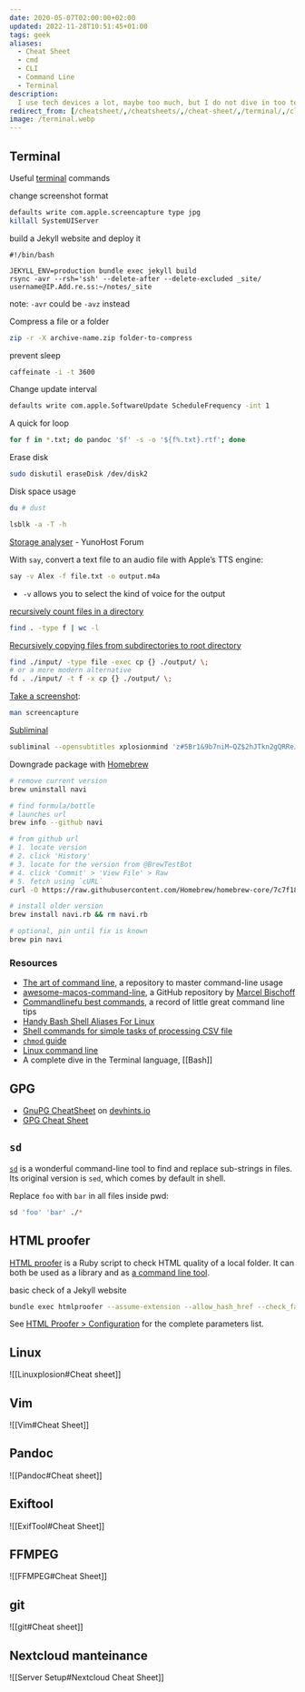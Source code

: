 ```yaml
---
date: 2020-05-07T02:00:00+02:00
updated: 2022-11-28T10:51:45+01:00
tags: geek
aliases:
  - Cheat Sheet
  - cmd
  - CLI
  - Command Line
  - Terminal
description:
  I use tech devices a lot, maybe too much, but I do not dive in too technically. The few times I have to get things done with more technical tools, I need some reference.
redirect_from: [/cheatsheet/,/cheatsheets/,/cheat-sheet/,/terminal/,/cli/]
image: /terminal.webp
---
```

## Terminal

Useful [terminal](https://en.wikipedia.org/wiki/Terminal 'Terminal on Wikipedia') commands

change screenshot format
```bash
defaults write com.apple.screencapture type jpg
killall SystemUIServer
```

build a Jekyll website and deploy it
```shell
#!/bin/bash

JEKYLL_ENV=production bundle exec jekyll build
rsync -avr --rsh='ssh' --delete-after --delete-excluded _site/ username@IP.Add.re.ss:~/notes/_site
```

note: `-avr` could be `-avz` instead

Compress a file or a folder
```bash
zip -r -X archive-name.zip folder-to-compress
```

prevent sleep
```bash
caffeinate -i -t 3600
```

Change update interval
```bash
defaults write com.apple.SoftwareUpdate ScheduleFrequency -int 1
```

A quick for loop
```bash
for f in *.txt; do pandoc '$f' -s -o '${f%.txt}.rtf'; done
```

Erase disk
```bash
sudo diskutil eraseDisk /dev/disk2 
```

Disk space usage
```bash
du # dust
```

```bash
lsblk -a -T -h
```

[Storage analyser](https://forum.yunohost.org/t/storage-analyser-analyse-du-stockage 'Storage analyser - YunoHost Forum') - YunoHost Forum

With `say`, convert a text file to an audio file with Apple’s TTS engine:
```bash
say -v Alex -f file.txt -o output.m4a
```

- `-v` allows you to select the kind of voice for the output

[recursively count files in a directory](https://stackoverflow.com/a/9157162 'Recursively counting files in a Linux directory')
```bash
find . -type f | wc -l
```

[Recursively copying files from subdirectories to root directory](https://superuser.com/questions/1372906/how-to-get-files-out-of-all-subfolders-and-move-them-up-to-the-first-folder 'How to get files out of all subfolders and move them up to the first folder - Super User')
```bash
find ./input/ -type file -exec cp {} ./output/ \;
# or a more modern alternative
fd . ./input/ -t f -x cp {} ./output/ \;
```

[Take a screenshot](https://take-a-screenshot.org 'ᐅ How to take a screenshot'):
```bash
man screencapture
```

[Subliminal](https://subliminal.readthedocs.io/en/latest/user/cli.html 'Subliminal documentation')
```bash
subliminal --opensubtitles xplosionmind 'z#5Br1&9b7niM~QZ$2hJTkn2gQRReJWy4i8zwuF6Pc1wXA#fVIcykUjb' download -l en La.Casa.de.Papel.S05E10.1080p.WEB-DL.DUAL.5.1.mkv
```

Downgrade package with [Homebrew](https://brew.sh 'Homebrew')
```bash
# remove current version
brew uninstall navi

# find formula/bottle
# launches url
brew info --github navi

# from github url
# 1. locate version 
# 2. click 'History'
# 3. locate for the version from @BrewTestBot
# 4. click 'Commit' > 'View File' > Raw
# 5. fetch using `cURL`
curl -O https://raw.githubusercontent.com/Homebrew/homebrew-core/7c7f18795fac61747fe383d7c22ec183d5283362/Formula/navi.rb

# install older version
brew install navi.rb && rm navi.rb

# optional, pin until fix is known
brew pin navi
```

### Resources

- [The art of command line](https://github.com/jlevy/the-art-of-command-line 'the-art-of-command-line on GitHub'), a repository to master command-line usage
- [awesome-macos-command-line](https://github.com/herrbischoff/awesome-macos-command-line), a GitHub repository by [Marcel Bischoff](https://herrbischoff.com/)
- [Commandlinefu best commands](https://www.commandlinefu.com/commands/browse/sort-by-votes 'Commandlinefu best commands'), a record of little great command line tips
- [Handy Bash Shell Aliases For Linux](https://www.cyberciti.biz/tips/bash-aliases-mac-centos-linux-unix.html '30 Handy Bash Shell Aliases For Linux')
- [Shell commands for simple tasks of processing CSV file](https://dev.to/0xbf/shell-commands-for-simple-tasks-of-processing-csv-files-linux-tips-48ea 'Shell commands for simple tasks of processing CSV file')
- [`chmod` guide](https://chmodcommand.com 'Chmodcommand')
- [Linux command line](https://github.com/learnbyexample/Linux_command_line 'linux-command-line on GitHub')
- A complete dive in the Terminal language, [[Bash]]

## GPG

- [GnuPG CheatSheet](https://devhints.io/gnupg 'GnuPG Cheat Sheet') on [devhints.io](https://devhints.io/ 'devhints')
- [GPG Cheat Sheet](http://irtfweb.ifa.hawaii.edu/~lockhart/gpg/ 'GPG Cheat Sheet')

## `sd`

[`sd`](https://github.com/chmln/sd 'sd source code') is a wonderful command-line tool to find and replace sub-strings in files. Its original version is `sed`, which comes by default in shell.

Replace `foo` with `bar` in all files inside pwd:
```bash
sd 'foo' 'bar' ./*
```

## HTML proofer

[HTML proofer](https://github.com/gjtorikian/html-proofer 'HTML proofer GitHub repository') is a Ruby script to check HTML quality of a local folder. It can both be used as a library and as [a command line tool](https://github.com/gjtorikian/html-proofer#using-on-the-command-line 'Using HTML Proofer in the command line').

basic check of a Jekyll website
```bash
bundle exec htmlproofer --assume-extension --allow_hash_href --check_favicon --check_opengraph --check_html --check_img_http --http_status_ignore 429 --url_ignore '#!' --checks_to_ignore '#!' --report_eof_tags --report_invalid_tags --report_mismatched_tags --report_missing_names --report_script_embeds /Users/tommi/tommi.space/\_site # --report_missing_doctype
```

See [HTML Proofer \> Configuration](https://github.com/gjtorikian/html-proofer#configuration 'HTML Proofer Configuration') for the complete parameters list.

## Linux

![[Linuxplosion#Cheat sheet]]

## Vim

![[Vim#Cheat Sheet]]

## Pandoc

![[Pandoc#Cheat sheet]]

## Exiftool

![[ExifTool#Cheat Sheet]]

## FFMPEG

![[FFMPEG#Cheat Sheet]]

## git

![[git#Cheat sheet]]

## Nextcloud manteinance

![[Server Setup#Nextcloud Cheat Sheet]]
